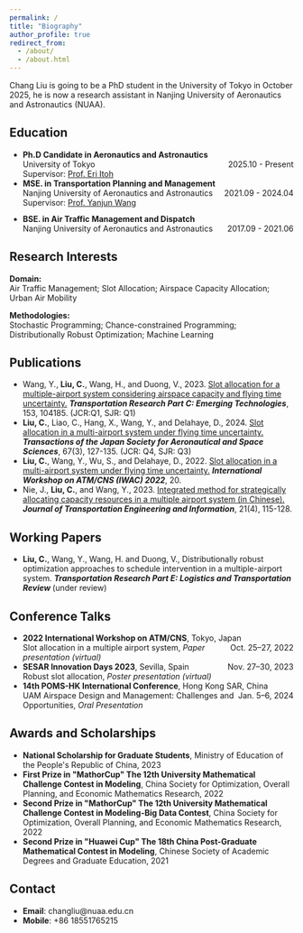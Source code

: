 ```yaml
---
permalink: /
title: "Biography"
author_profile: true
redirect_from: 
  - /about/
  - /about.html
---
```




Chang Liu is going to be a PhD student in the University of Tokyo in October 2025, he is now a research assistant in Nanjing University of Aeronautics and Astronautics (NUAA).




<div class="rSection">
    <h2>Education</h2>
    <ul>
        <li>
            <strong>Ph.D Candidate in Aeronautics and Astronautics</strong><br>
            <span style="float: right;">2025.10 - Present</span>
            University of Tokyo<br>
            Supervisor: <a href="https://www.u-tokyo.ac.jp/focus/en/people/k0001_02908.html">Prof. Eri Itoh</a>
        </li>
        <li>
            <strong>MSE. in Transportation Planning and Management</strong><br>
            <span style="float: right;">2021.09 - 2024.04</span>
            Nanjing University of Aeronautics and Astronautics<br>
            Supervisor: <a href="https://amatc2.github.io/">Prof. Yanjun Wang</a>
        </li>
        <li style="margin-top: 12px;">
            <strong>BSE. in Air Traffic Management and Dispatch</strong><br>
            <span style="float: right;">2017.09 - 2021.06</span>
            Nanjing University of Aeronautics and Astronautics<br>
        </li>
    </ul>
</div>
          

          
<div class="rSection">
    <h2>Research Interests</h2>
    <p>
        <strong>Domain:</strong><br>
        Air Traffic Management; Slot Allocation; Airspace Capacity Allocation; Urban Air Mobility
    </p>
    <p>
        <strong>Methodologies:</strong><br>
        Stochastic Programming; Chance-constrained Programming; Distributionally Robust Optimization; Machine Learning
    </p>
</div>


<div class="rSection">
    <h2>Publications</h2>
    <ul>
        <li>
            Wang, Y., <strong>Liu, C.</strong>, Wang, H., and Duong, V., 2023. 
            <a href="https://doi.org/10.1016/j.trc.2023.104185">Slot allocation for a multiple-airport system considering airspace capacity and flying time uncertainty.</a> 
            <strong><em>Transportation Research Part C: Emerging Technologies</em></strong>, 153, 104185. (JCR:Q1, SJR: Q1)
        </li>
        <li>
            <strong>Liu, C.</strong>, Liao, C., Hang, X., Wang, Y., and Delahaye, D., 2024. 
            <a href="https://doi.org/10.2322/tjsass.67.127">Slot allocation in a multi-airport system under flying time uncertainty.</a> 
            <strong><em>Transactions of the Japan Society for Aeronautical and Space Sciences</em></strong>, 67(3), 127-135. (JCR: Q4, SJR: Q3)
        </li>
        <li>
            <strong>Liu, C.</strong>, Wang, Y., Wu, S., and Delahaye, D., 2022. 
            <a href="https://enac.hal.science/hal-03852039/">Slot allocation in a multi-airport system under flying time uncertainty.</a> 
            <strong><em>International Workshop on ATM/CNS (IWAC) 2022</em></strong>, 20.
        </li>
        <li>
            Nie, J., <strong>Liu, C.</strong>, and Wang, Y., 2023. 
            <a href="https://doi.org/10.19961/j.cnki.1672-4747.2022.11.006">  Integrated method for strategically allocating capacity resources in a multiple airport system (in Chinese).</a> 
            <strong><em>Journal of Transportation Engineering and Information</em></strong>, 21(4), 115-128.
        </li>
    </ul>
</div>

<div class="rSection">
    <h2>Working Papers</h2>
    <ul>
        <li>
            <strong>Liu, C.</strong>, Wang, Y., Wang, H. and Duong, V., Distributionally robust optimization approaches to schedule intervention in a multiple-airport system. <strong><em>Transportation Research Part E: Logistics and Transportation Review </em></strong> (under review)
        </li>
    </ul>
</div>

<!-- Conference Talks 部分 -->
<div class="rSection">
    <h2>Conference Talks</h2>
    <ul>
        <li>
            <strong>2022 International Workshop on ATM/CNS</strong>, Tokyo, Japan
            <span style="float: right;">Oct. 25–27, 2022</span><br>
            Slot allocation in a multiple airport system, <em>Paper presentation (virtual)</em>
        </li>
        <li>
            <strong>SESAR Innovation Days 2023</strong>, Sevilla, Spain
            <span style="float: right;">Nov. 27–30, 2023</span><br>
            Robust slot allocation, <em>Poster presentation (virtual)</em>
        </li>
        <li>
            <strong>14th POMS-HK International Conference</strong>, Hong Kong SAR, China
            <span style="float: right;">Jan. 5–6, 2024</span><br>
            UAM Airspace Design and Management: Challenges and Opportunities, <em>Oral Presentation</em>
        </li>
    </ul>
</div>

<!-- Awards and Scholarships 部分 -->
<div class="rSection">
    <h2>Awards and Scholarships</h2>
    <ul>
        <li>
            <strong>National Scholarship for Graduate Students</strong>, 
            Ministry of Education of the People's Republic of China, 2023
        </li>
        <li>
            <strong>First Prize in "MathorCup" The 12th University Mathematical Challenge Contest in Modeling</strong>, 
            China Society for Optimization, Overall Planning, and Economic Mathematics Research, 2022
        </li>
        <li>
            <strong>Second Prize in "MathorCup" The 12th University Mathematical Challenge Contest in Modeling-Big Data Contest</strong>, 
            China Society for Optimization, Overall Planning, and Economic Mathematics Research, 2022
        </li>
        <li>
            <strong>Second Prize in "Huawei Cup" The 18th China Post-Graduate Mathematical Contest in Modeling</strong>, 
            Chinese Society of Academic Degrees and Graduate Education, 2021
        </li>
    </ul>
</div>


<div class="rSection">
    <h2>Contact</h2>
    <ul>
        <li>
            <strong>Email</strong>: 
            changliu@nuaa.edu.cn
        </li>
        <li>
            <strong>Mobile</strong>: 
            +86 18551765215
        </li>
    </ul>
</div>
